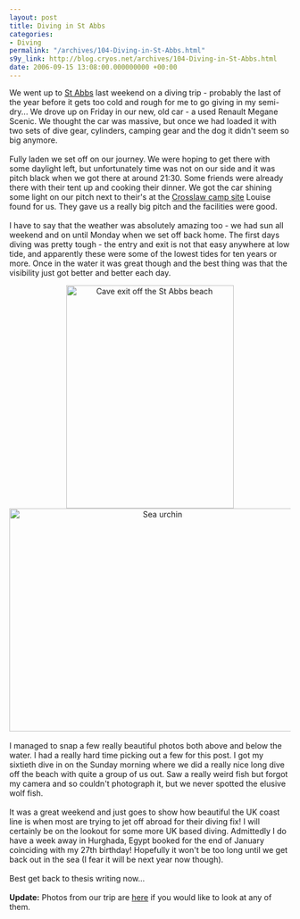```yaml
---
layout: post
title: Diving in St Abbs
categories:
- Diving
permalink: "/archives/104-Diving-in-St-Abbs.html"
s9y_link: http://blog.cryos.net/archives/104-Diving-in-St-Abbs.html
date: 2006-09-15 13:08:00.000000000 +00:00
---
```

We went up to <a href="http://www.marine-reserve.co.uk/">St Abbs</a> last weekend on a diving trip - probably the last of the year before it gets too cold and rough for me to go giving in my semi-dry... We drove up on Friday in our new, old car - a used Renault Megane Scenic. We thought the car was massive, but once we had loaded it with two sets of dive gear, cylinders, camping gear and the dog it didn't seem so big anymore.<br />
<br />
Fully laden we set off on our journey. We were hoping to get there with some daylight left, but unfortunately time was not on our side and it was pitch black when we got there at around 21:30. Some friends were already there with their tent up and cooking their dinner. We got the car shining some light on our pitch next to their's at the <a href="http://www.crosslaw.co.uk/">Crosslaw camp site</a> Louise found for us. They gave us a really big pitch and the facilities were good.<br />
<br />
I have to say that the weather was absolutely amazing too - we had sun all weekend and on until Monday when we set off back home. The first days diving was pretty tough - the entry and exit is not that easy anywhere at low tide, and apparently these were some of the lowest tides for ten years or more. Once in the water it was great though and the best thing was that the visibility just got better and better each day.<br />
<center><img src="http://blog.cryos.net/uploads/caveexit.jpg" width="300" height="400" alt="Cave exit off the St Abbs beach" /><img src="http://blog.cryos.net/uploads/seaurchin.jpg" width="533" height="400" alt="Sea urchin" /></center><br />
I managed to snap a few really beautiful photos both above and below the water. I had a really hard time picking out a few for this post. I got my sixtieth dive in on the Sunday morning where we did a really nice long dive off the beach with quite a group of us out. Saw a really weird fish but forgot my camera and so couldn't photograph it, but we never spotted the elusive wolf fish.<br />
<br />
It was a great weekend and just goes to show how beautiful the UK coast line is when most are trying to jet off abroad for their diving fix! I will certainly be on the lookout for some more UK based diving. Admittedly I do have a week away in Hurghada, Egypt booked for the end of January coinciding with my 27th birthday! Hopefully it won't be too long until we get back out in the sea (I fear it will be next year now though).<br />
<br />
Best get back to thesis writing now...<br />
<br />
<strong>Update:</strong> Photos from our trip are <a href="http://gallery.cryos.net/StAbbs2006/">here</a> if you would like to look at any of them.
